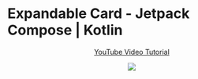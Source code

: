 # Expandable Card - Jetpack Compose | Kotlin

<p align="center">
  <a href="https://youtu.be/TMaIMctI7oo" align="center">YouTube Video Tutorial</a>
</p>
<p align="center">
  <img src="https://i.postimg.cc/2SWwtM5s/Expandable-Card.png" href="https://youtu.be/TMaIMctI7oo">
</p>
